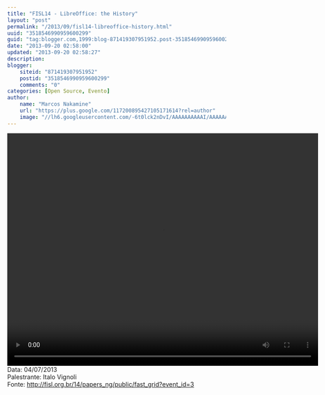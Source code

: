 ```yaml
---
title: "FISL14 - LibreOffice: the History"
layout: "post"
permalink: "/2013/09/fisl14-libreoffice-history.html"
uuid: "3518546990959600299"
guid: "tag:blogger.com,1999:blog-871419307951952.post-3518546990959600299"
date: "2013-09-20 02:58:00"
updated: "2013-09-20 02:58:27"
description: 
blogger:
    siteid: "871419307951952"
    postid: "3518546990959600299"
    comments: "0"
categories: [Open Source, Evento]
author: 
    name: "Marcos Nakamine"
    url: "https://plus.google.com/117200895427105171614?rel=author"
    image: "//lh6.googleusercontent.com/-6t0lck2nDvI/AAAAAAAAAAI/AAAAAAAAOBw/_9ON3AiIr48/s32-c/photo.jpg"
---
```


<div class="css-full-post-content js-full-post-content">
<video controls="" height="535" width="716"><source src="http://hemingway.softwarelivre.org/fisl14/high/40t/sala40t-high-201307041458.ogg" type="video/ogg"></source>Your browser does not support the video tag.</video>Data: 04/07/2013<br>Palestrante: Italo Vignoli <br>Fonte: <a href="http://fisl.org.br/14/papers_ng/public/fast_grid?event_id=3">http://fisl.org.br/14/papers_ng/public/fast_grid?event_id=3</a> 
</div>